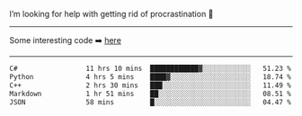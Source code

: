 I’m looking for help with getting rid of procrastination 🤔

-----

Some interesting code :arrow_right: [here](https://github.com/zhen8838/playground)

-----

<!--START_SECTION:waka-->

```txt
C#                 11 hrs 10 mins  ████████████▓░░░░░░░░░░░░   51.23 %
Python             4 hrs 5 mins    ████▓░░░░░░░░░░░░░░░░░░░░   18.74 %
C++                2 hrs 30 mins   ███░░░░░░░░░░░░░░░░░░░░░░   11.49 %
Markdown           1 hr 51 mins    ██░░░░░░░░░░░░░░░░░░░░░░░   08.51 %
JSON               58 mins         █░░░░░░░░░░░░░░░░░░░░░░░░   04.47 %
```

<!--END_SECTION:waka-->

<!--
**zhen8838/zhen8838** is a ✨ _special_ ✨ repository because its `README.md` (this file) appears on your GitHub profile.

Here are some ideas to get you started:

- 🔭 I’m currently working on ...
- 🌱 I’m currently learning ...
- 👯 I’m looking to collaborate on ...
 ...
- 💬 Ask me about ...
- 📫 How to reach me: ...
- 😄 Pronouns: ...
- ⚡ Fun fact: ...
-->
